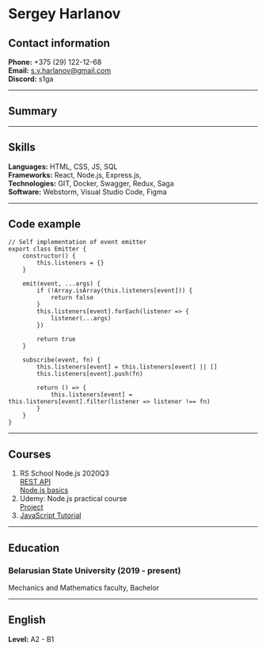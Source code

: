 # Sergey Harlanov

## Contact information
**Phone:** +375 (29) 122-12-68  
**Email:** s.v.harlanov@gmail.com  
**Discord:** s1ga
- - -

## Summary
- - -

## Skills
**Languages:** HTML, CSS, JS, SQL  
**Frameworks:** React, Node.js, Express.js,   
**Technologies:** GIT, Docker, Swagger, Redux, Saga  
**Software:** Webstorm, Visual Studio Code, Figma 

- - -

## Code example
~~~
// Self implementation of event emitter 
export class Emitter {
    constructor() {
        this.listeners = {}
    }

    emit(event, ...args) {
        if (!Array.isArray(this.listeners[event])) {
            return false
        }
        this.listeners[event].forEach(listener => {
            listener(...args)
        })

        return true
    }

    subscribe(event, fn) {
        this.listeners[event] = this.listeners[event] || []
        this.listeners[event].push(fn)
    
        return () => {
            this.listeners[event] = this.listeners[event].filter(listener => listener !== fn)
        }
    }
}
~~~
- - -

## Courses
1. RS School Node.js 2020Q3   
    [REST API](https://github.com/s1ga/rsapp-express-rest)  
    [Node.js basics](https://github.com/s1ga/caesar-cipher-cli)
2. Udemy: Node.js practical course  
   [Project](https://github.com/s1ga/courses_shop)
3. [JavaScript Tutorial](https://learn.javascript.ru)
- - - 

## Education
### Belarusian State University (2019 - present)  
Mechanics and Mathematics faculty, Bachelor

- - -

## English 
**Level:** A2 - B1
